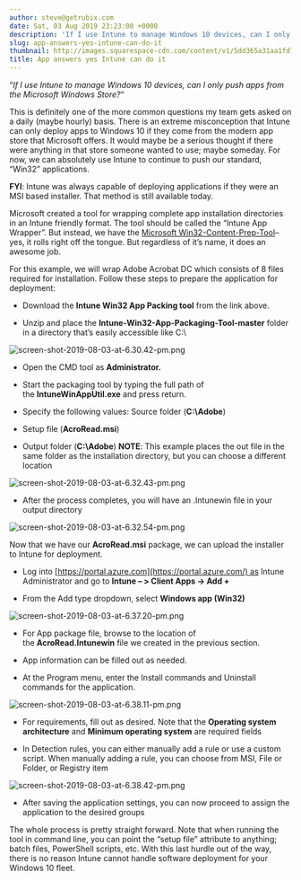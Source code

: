 ```yaml
---
author: steve@getrubix.com
date: Sat, 03 Aug 2019 23:23:00 +0000
description: 'If I use Intune to manage Windows 10 devices, can I only push apps from the Microsoft Windows Store? This is definitely one of the more common questions my team gets asked on a daily (maybe hourly) basis. There is an extreme misconception that Intune can only deploy apps'
slug: app-answers-yes-intune-can-do-it
thumbnail: http://images.squarespace-cdn.com/content/v1/5dd365a31aa1fd743bc30b8e/1581036716148-69OT7Y8LURQ7C5KVXEMK/image-asset.jpeg/img.jpg
title: App answers yes Intune can do it
---
```


“_If I use Intune to manage Windows 10 devices, can I only push apps from the Microsoft Windows Store?_“

This is definitely one of the more common questions my team gets asked on a daily (maybe hourly) basis. There is an extreme misconception that Intune can only deploy apps to Windows 10 if they come from the modern app store that Microsoft offers. It would maybe be a serious thought if there were anything in that store someone wanted to use; maybe someday. For now, we can absolutely use Intune to continue to push our standard, “Win32” applications.

**FYI**: Intune was always capable of deploying applications if they were an MSI based installer. That method is still available today.

Microsoft created a tool for wrapping complete app installation directories in an Intune friendly format. The tool should be called the “Intune App Wrapper”. But instead, we have the [Microsoft Win32-Content-Prep-Tool](https://github.com/Microsoft/Microsoft-Win32-Content-Prep-Tool)– yes, it rolls right off the tongue. But regardless of it’s name, it does an awesome job.

For this example, we will wrap Adobe Acrobat DC which consists of 8 files required for installation. Follow these steps to prepare the application for deployment:

-   Download the **Intune Win32 App Packing tool** from the link above.
    
-   Unzip and place the **Intune-Win32-App-Packaging-Tool-master** folder in a directory that’s easily accessible like C:\\
    

![screen-shot-2019-08-03-at-6.30.42-pm.png](https://getrubixsitecms.blob.core.windows.net/public-assets/content/v1/5dd365a31aa1fd743bc30b8e/1581034701081-NC7JXDWJI9PCH9LQDN24/screen-shot-2019-08-03-at-6.30.42-pm.png)

-   Open the CMD tool as **Administrator.**
    
-   Start the packaging tool by typing the full path of the **IntuneWinAppUtil.exe** and press return.
    
-   Specify the following values: Source folder (**C:\\Adobe**)
    
-   Setup file (**AcroRead.msi**)
    
-   Output folder (**C:\\Adobe**) **NOTE**: This example places the out file in the same folder as the installation directory, but you can choose a different location
    

![screen-shot-2019-08-03-at-6.32.43-pm.png](https://getrubixsitecms.blob.core.windows.net/public-assets/content/v1/5dd365a31aa1fd743bc30b8e/1581034764746-6QLQI94STFDM64UAGRI6/screen-shot-2019-08-03-at-6.32.43-pm.png)

-   After the process completes, you will have an .Intunewin file in your output directory
    

![screen-shot-2019-08-03-at-6.32.54-pm.png](https://getrubixsitecms.blob.core.windows.net/public-assets/content/v1/5dd365a31aa1fd743bc30b8e/1581034806256-CI79J10YT9NK7SCBQLK7/screen-shot-2019-08-03-at-6.32.54-pm.png)

Now that we have our **AcroRead.msi** package, we can upload the installer to Intune for deployment.

-   Log into [https://portal.azure.com](https://portal.azure.com/) as Intune Administrator and go to **Intune – > Client Apps -> Add +**
    
-   From the Add type dropdown, select **Windows app (Win32)**
    

![screen-shot-2019-08-03-at-6.37.20-pm.png](https://getrubixsitecms.blob.core.windows.net/public-assets/content/v1/5dd365a31aa1fd743bc30b8e/1581034838882-K36SAJLJL7LPEBJD8IOU/screen-shot-2019-08-03-at-6.37.20-pm.png)

-   For App package file, browse to the location of the **AcroRead.Intunewin** file we created in the previous section.
    
-   App information can be filled out as needed.
    
-   At the Program menu, enter the Install commands and Uninstall commands for the application.
    

![screen-shot-2019-08-03-at-6.38.11-pm.png](https://getrubixsitecms.blob.core.windows.net/public-assets/content/v1/5dd365a31aa1fd743bc30b8e/1581034896839-K8PO6TAPUFEOSF8FUBWT/screen-shot-2019-08-03-at-6.38.11-pm.png)

-   For requirements, fill out as desired. Note that the **Operating system architecture** and **Minimum operating system** are required fields
    
-   In Detection rules, you can either manually add a rule or use a custom script. When manually adding a rule, you can choose from MSI, File or Folder, or Registry item
    

![screen-shot-2019-08-03-at-6.38.42-pm.png](https://getrubixsitecms.blob.core.windows.net/public-assets/content/v1/5dd365a31aa1fd743bc30b8e/1581034994224-2BY0MUVMG3PL0HH6YWLH/screen-shot-2019-08-03-at-6.38.42-pm.png)

-   After saving the application settings, you can now proceed to assign the application to the desired groups
    

The whole process is pretty straight forward. Note that when running the tool in command line, you can point the “setup file” attribute to anything; batch files, PowerShell scripts, etc. With this last hurdle out of the way, there is no reason Intune cannot handle software deployment for your Windows 10 fleet.